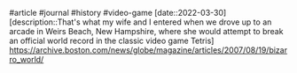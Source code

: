 #article #journal #history #video-game
[date::2022-03-30]
[description::That's what my wife and I entered when we drove up to an arcade in Weirs Beach, New Hampshire, where she would attempt to break an official world record in the classic video game Tetris]
https://archive.boston.com/news/globe/magazine/articles/2007/08/19/bizarro_world/